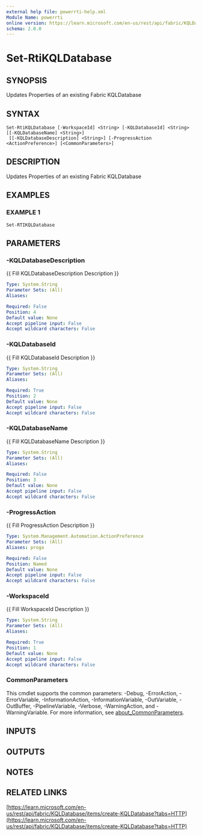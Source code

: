 ```yaml
---
external help file: powerrti-help.xml
Module Name: powerrti
online version: https://learn.microsoft.com/en-us/rest/api/fabric/KQLDatabase/items/create-KQLDatabase?tabs=HTTP
schema: 2.0.0
---
```


# Set-RtiKQLDatabase

## SYNOPSIS
Updates Properties of an existing Fabric KQLDatabase

## SYNTAX

```
Set-RtiKQLDatabase [-WorkspaceId] <String> [-KQLDatabaseId] <String> [[-KQLDatabaseName] <String>]
 [[-KQLDatabaseDescription] <String>] [-ProgressAction <ActionPreference>] [<CommonParameters>]
```

## DESCRIPTION
Updates Properties of an existing Fabric KQLDatabase

## EXAMPLES

### EXAMPLE 1
```
Set-RTIKQLDatabase
```

## PARAMETERS

### -KQLDatabaseDescription
{{ Fill KQLDatabaseDescription Description }}

```yaml
Type: System.String
Parameter Sets: (All)
Aliases:

Required: False
Position: 4
Default value: None
Accept pipeline input: False
Accept wildcard characters: False
```

### -KQLDatabaseId
{{ Fill KQLDatabaseId Description }}

```yaml
Type: System.String
Parameter Sets: (All)
Aliases:

Required: True
Position: 2
Default value: None
Accept pipeline input: False
Accept wildcard characters: False
```

### -KQLDatabaseName
{{ Fill KQLDatabaseName Description }}

```yaml
Type: System.String
Parameter Sets: (All)
Aliases:

Required: False
Position: 3
Default value: None
Accept pipeline input: False
Accept wildcard characters: False
```

### -ProgressAction
{{ Fill ProgressAction Description }}

```yaml
Type: System.Management.Automation.ActionPreference
Parameter Sets: (All)
Aliases: proga

Required: False
Position: Named
Default value: None
Accept pipeline input: False
Accept wildcard characters: False
```

### -WorkspaceId
{{ Fill WorkspaceId Description }}

```yaml
Type: System.String
Parameter Sets: (All)
Aliases:

Required: True
Position: 1
Default value: None
Accept pipeline input: False
Accept wildcard characters: False
```

### CommonParameters
This cmdlet supports the common parameters: -Debug, -ErrorAction, -ErrorVariable, -InformationAction, -InformationVariable, -OutVariable, -OutBuffer, -PipelineVariable, -Verbose, -WarningAction, and -WarningVariable. For more information, see [about_CommonParameters](http://go.microsoft.com/fwlink/?LinkID=113216).

## INPUTS

## OUTPUTS

## NOTES

## RELATED LINKS

[https://learn.microsoft.com/en-us/rest/api/fabric/KQLDatabase/items/create-KQLDatabase?tabs=HTTP](https://learn.microsoft.com/en-us/rest/api/fabric/KQLDatabase/items/create-KQLDatabase?tabs=HTTP)

